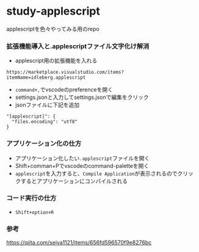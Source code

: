 # study-applescript
applescriptを色々やってみる用のrepo

### 拡張機能導入と.applescriptファイル文字化け解消
- applescript用の拡張機能を入れる
```
https://marketplace.visualstudio.com/items?itemName=idleberg.applescript
```
- `command+,`でvscodeのpreferenceを開く
- settings.jsonと入力してsettings.jsonで編集をクリック
- jsonファイルに下記を追加

```
"[applescript]": {
  "files.encoding": "utf8"
}
```

### アプリケーション化の仕方
- アプリケーション化したい`.applescript`ファイルを開く
- Shift+comman+Pでvscodeのcommand-paletteを開く
- `applescript`を入力すると、`Compile Application`が表示されるのでクリックするとアプリケーションにコンパイルされる

### コード実行の仕方
- `Shift+option+R`

### 参考
https://qiita.com/seiya1121/items/656fd596570f9e8276bc